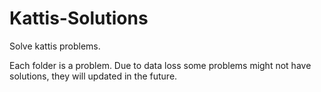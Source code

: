 # Kattis-Solutions
Solve kattis problems.


Each folder is a problem.
Due to data loss some problems might not have solutions, they will updated in the future.
